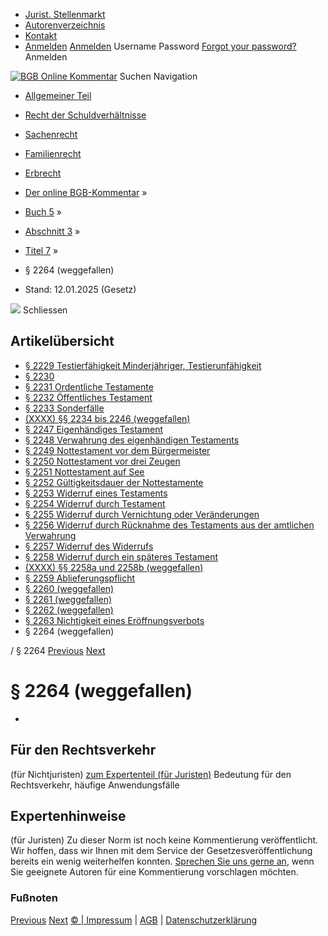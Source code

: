  * [Jurist. Stellenmarkt](https://bgb.kommentar.de/Buch-5/Abschnitt-3/Titel-7/</job-board> "Jurist. Stellenmarkt")
  * [Autorenverzeichnis](https://bgb.kommentar.de/Buch-5/Abschnitt-3/Titel-7/</Autorenverzeichnis> "Autorenverzeichnis")
  * [Kontakt](https://bgb.kommentar.de/Buch-5/Abschnitt-3/Titel-7/</Kontakt>)
  * [Anmelden](https://bgb.kommentar.de/Buch-5/Abschnitt-3/Titel-7/<#login> "show login form") [Anmelden](https://bgb.kommentar.de/Buch-5/Abschnitt-3/Titel-7/<#> "hide login form") Username Password
[Forgot your password?](https://bgb.kommentar.de/Buch-5/Abschnitt-3/Titel-7/</user/forgotpassword>) Anmelden 


[![BGB Online Kommentar](https://bgb.kommentar.de/extension/bgb/design/bgb/images/logo.png)](https://bgb.kommentar.de/Buch-5/Abschnitt-3/Titel-7/</> "BGB Online Kommentar")
Suchen
Navigation
  * [Allgemeiner Teil](https://bgb.kommentar.de/Buch-5/Abschnitt-3/Titel-7/</Buch-1>)
  * [Recht der Schuldverhältnisse](https://bgb.kommentar.de/Buch-5/Abschnitt-3/Titel-7/</Buch-2>)
  * [Sachenrecht](https://bgb.kommentar.de/Buch-5/Abschnitt-3/Titel-7/</Buch-3>)
  * [Familienrecht](https://bgb.kommentar.de/Buch-5/Abschnitt-3/Titel-7/</Buch-4>)
  * [Erbrecht](https://bgb.kommentar.de/Buch-5/Abschnitt-3/Titel-7/</Buch-5>)


  * [Der online BGB-Kommentar](https://bgb.kommentar.de/Buch-5/Abschnitt-3/Titel-7/</>) »
  * [Buch 5](https://bgb.kommentar.de/Buch-5/Abschnitt-3/Titel-7/</Buch-5>) »
  * [Abschnitt 3](https://bgb.kommentar.de/Buch-5/Abschnitt-3/Titel-7/</Buch-5/Abschnitt-3>) »
  * [Titel 7](https://bgb.kommentar.de/Buch-5/Abschnitt-3/Titel-7/</Buch-5/Abschnitt-3/Titel-7>) »
  * § 2264 (weggefallen) 
  * Stand: 12.01.2025 (Gesetz) 


![](https://vg01.met.vgwort.de/na/1c9909529ead4f509072c06d9081a7d5)
Schliessen 
## Artikelübersicht
  * [ § 2229 Testierfähigkeit Minderjähriger, Testierunfähigkeit ](https://bgb.kommentar.de/Buch-5/Abschnitt-3/Titel-7/</Buch-5/Abschnitt-3/Titel-7/Testierfaehigkeit-Minderjaehriger-Testierunfaehigkeit>)
  * [ § 2230 ](https://bgb.kommentar.de/Buch-5/Abschnitt-3/Titel-7/</Buch-5/Abschnitt-3/Titel-7/node_2674>)
  * [ § 2231 Ordentliche Testamente ](https://bgb.kommentar.de/Buch-5/Abschnitt-3/Titel-7/</Buch-5/Abschnitt-3/Titel-7/Ordentliche-Testamente>)
  * [ § 2232 Öffentliches Testament ](https://bgb.kommentar.de/Buch-5/Abschnitt-3/Titel-7/</Buch-5/Abschnitt-3/Titel-7/Oeffentliches-Testament>)
  * [ § 2233 Sonderfälle ](https://bgb.kommentar.de/Buch-5/Abschnitt-3/Titel-7/</Buch-5/Abschnitt-3/Titel-7/Sonderfaelle>)
  * [ (XXXX) §§ 2234 bis 2246 (weggefallen) ](https://bgb.kommentar.de/Buch-5/Abschnitt-3/Titel-7/</Buch-5/Abschnitt-3/Titel-7/weggefallen>)
  * [ § 2247 Eigenhändiges Testament ](https://bgb.kommentar.de/Buch-5/Abschnitt-3/Titel-7/</Buch-5/Abschnitt-3/Titel-7/Eigenhaendiges-Testament>)
  * [ § 2248 Verwahrung des eigenhändigen Testaments ](https://bgb.kommentar.de/Buch-5/Abschnitt-3/Titel-7/</Buch-5/Abschnitt-3/Titel-7/Verwahrung-des-eigenhaendigen-Testaments>)
  * [ § 2249 Nottestament vor dem Bürgermeister ](https://bgb.kommentar.de/Buch-5/Abschnitt-3/Titel-7/</Buch-5/Abschnitt-3/Titel-7/Nottestament-vor-dem-Buergermeister>)
  * [ § 2250 Nottestament vor drei Zeugen ](https://bgb.kommentar.de/Buch-5/Abschnitt-3/Titel-7/</Buch-5/Abschnitt-3/Titel-7/Nottestament-vor-drei-Zeugen>)
  * [ § 2251 Nottestament auf See ](https://bgb.kommentar.de/Buch-5/Abschnitt-3/Titel-7/</Buch-5/Abschnitt-3/Titel-7/Nottestament-auf-See>)
  * [ § 2252 Gültigkeitsdauer der Nottestamente ](https://bgb.kommentar.de/Buch-5/Abschnitt-3/Titel-7/</Buch-5/Abschnitt-3/Titel-7/Gueltigkeitsdauer-der-Nottestamente>)
  * [ § 2253 Widerruf eines Testaments ](https://bgb.kommentar.de/Buch-5/Abschnitt-3/Titel-7/</Buch-5/Abschnitt-3/Titel-7/Widerruf-eines-Testaments>)
  * [ § 2254 Widerruf durch Testament ](https://bgb.kommentar.de/Buch-5/Abschnitt-3/Titel-7/</Buch-5/Abschnitt-3/Titel-7/Widerruf-durch-Testament>)
  * [ § 2255 Widerruf durch Vernichtung oder Veränderungen ](https://bgb.kommentar.de/Buch-5/Abschnitt-3/Titel-7/</Buch-5/Abschnitt-3/Titel-7/Widerruf-durch-Vernichtung-oder-Veraenderungen>)
  * [ § 2256 Widerruf durch Rücknahme des Testaments aus der amtlichen Verwahrung ](https://bgb.kommentar.de/Buch-5/Abschnitt-3/Titel-7/</Buch-5/Abschnitt-3/Titel-7/Widerruf-durch-Ruecknahme-des-Testaments-aus-der-amtlichen-Verwahrung>)
  * [ § 2257 Widerruf des Widerrufs ](https://bgb.kommentar.de/Buch-5/Abschnitt-3/Titel-7/</Buch-5/Abschnitt-3/Titel-7/Widerruf-des-Widerrufs>)
  * [ § 2258 Widerruf durch ein späteres Testament ](https://bgb.kommentar.de/Buch-5/Abschnitt-3/Titel-7/</Buch-5/Abschnitt-3/Titel-7/Widerruf-durch-ein-spaeteres-Testament>)
  * [ (XXXX) §§ 2258a und 2258b (weggefallen) ](https://bgb.kommentar.de/Buch-5/Abschnitt-3/Titel-7/</Buch-5/Abschnitt-3/Titel-7/weggefallen2>)
  * [ § 2259 Ablieferungspflicht ](https://bgb.kommentar.de/Buch-5/Abschnitt-3/Titel-7/</Buch-5/Abschnitt-3/Titel-7/Ablieferungspflicht>)
  * [ § 2260 (weggefallen) ](https://bgb.kommentar.de/Buch-5/Abschnitt-3/Titel-7/</Buch-5/Abschnitt-3/Titel-7/weggefallen3>)
  * [ § 2261 (weggefallen) ](https://bgb.kommentar.de/Buch-5/Abschnitt-3/Titel-7/</Buch-5/Abschnitt-3/Titel-7/weggefallen4>)
  * [ § 2262 (weggefallen) ](https://bgb.kommentar.de/Buch-5/Abschnitt-3/Titel-7/</Buch-5/Abschnitt-3/Titel-7/weggefallen5>)
  * [ § 2263 Nichtigkeit eines Eröffnungsverbots ](https://bgb.kommentar.de/Buch-5/Abschnitt-3/Titel-7/</Buch-5/Abschnitt-3/Titel-7/Nichtigkeit-eines-Eroeffnungsverbots>)
  * § 2264 (weggefallen) 


/ § 2264 
[Previous](https://bgb.kommentar.de/Buch-5/Abschnitt-3/Titel-7/</Buch-5/Abschnitt-3/Titel-7/Nichtigkeit-eines-Eroeffnungsverbots> "§ 2263 Nichtigkeit eines Eröffnungsverbots") [Next](https://bgb.kommentar.de/Buch-5/Abschnitt-3/Titel-7/</Buch-5/Abschnitt-3/Titel-8/Errichtung-durch-Ehegatten> "§ 2265 Errichtung durch Ehegatten")
# § 2264 (weggefallen)
-
## Für den Rechtsverkehr 
(für Nichtjuristen)
[zum Expertenteil (für Juristen)](https://bgb.kommentar.de/Buch-5/Abschnitt-3/Titel-7/<#expertenhinweise>)
Bedeutung für den Rechtsverkehr, häufige Anwendungsfälle
## Expertenhinweise
(für Juristen)
Zu dieser Norm ist noch keine Kommentierung veröffentlicht. Wir hoffen, dass wir Ihnen mit dem Service der Gesetzesveröffentlichung bereits ein wenig weiterhelfen konnten. [Sprechen Sie uns gerne an](https://bgb.kommentar.de/Buch-5/Abschnitt-3/Titel-7/</Kontakt>), wenn Sie geeignete Autoren für eine Kommentierung vorschlagen möchten. 
### Fußnoten
[Previous](https://bgb.kommentar.de/Buch-5/Abschnitt-3/Titel-7/</Buch-5/Abschnitt-3/Titel-7/Nichtigkeit-eines-Eroeffnungsverbots> "§ 2263 Nichtigkeit eines Eröffnungsverbots") [Next](https://bgb.kommentar.de/Buch-5/Abschnitt-3/Titel-7/</Buch-5/Abschnitt-3/Titel-8/Errichtung-durch-Ehegatten> "§ 2265 Errichtung durch Ehegatten")
[© | Impressum](https://bgb.kommentar.de/Buch-5/Abschnitt-3/Titel-7/</Kontakt>) | [AGB](https://bgb.kommentar.de/Buch-5/Abschnitt-3/Titel-7/</AGB>) | [Datenschutzerklärung](https://bgb.kommentar.de/Buch-5/Abschnitt-3/Titel-7/</Datenschutzerklaerung-fuer-Leser>)
